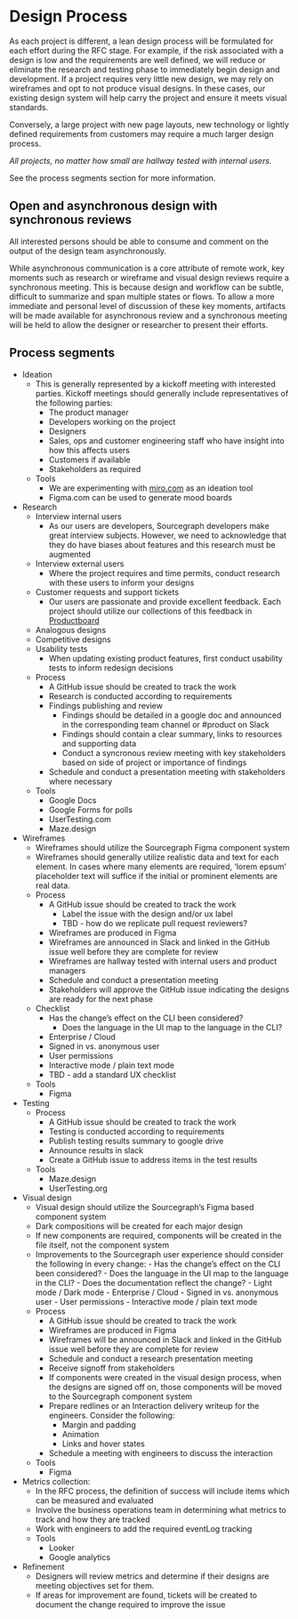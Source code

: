 # Design Process

As each project is different, a lean design process will be formulated for each effort during the RFC stage. For example, if the risk associated with a design is low and the requirements are well defined, we will reduce or eliminate the research and testing phase to immediately begin design and development.  If a project requires very little new design, we may rely on wireframes and opt to not produce visual designs. In these cases, our existing design system will help carry the project and ensure it meets visual standards.

Conversely, a large project with new page layouts, new technology or lightly defined requirements from customers may require a much larger design process.

_All projects, no matter how small are hallway tested with internal users._

See the process segments section for more information.

## Open and asynchronous design with synchronous reviews

All interested persons should be able to consume and comment on the output of the design team asynchronously. 

While asynchronous communication is a core attribute of remote work, key moments such as research or wireframe and visual design reviews require a synchronous meeting. This is because design and workflow can be subtle, difficult to summarize and span multiple states or flows. To allow a more immediate and personal level of discussion of these key moments, artifacts will be made available for asynchronous review and a synchronous meeting will be held to allow the designer or researcher to present their efforts.

## Process segments

- Ideation
  - This is generally represented by a kickoff meeting with interested parties. Kickoff meetings should generally include representatives of the following parties:
      - The product manager
      - Developers working on the project
      - Designers
      - Sales, ops and customer engineering staff who have insight into how this affects users
      - Customers if available
      - Stakeholders as required
  - Tools
      - We are experimenting with [miro.com](https://miro.com/) as an ideation tool
      - Figma.com can be used to generate mood boards
- Research
  - Interview internal users
      - As our users are developers, Sourcegraph developers make great interview subjects. However, we need to acknowledge that they do have biases about features and this research must be augmented
  - Interview external users
      - Where the project requires and time permits, conduct research with these users to inform your designs
  - Customer requests and support tickets
      - Our users are passionate and provide excellent feedback. Each project should utilize our collections of this feedback in [Productboard](https://sourcegraph.productboard.com/)
  - Analogous designs
  - Competitive designs
  - Usability tests
    - When updating existing product features, first conduct usability tests to inform redesign decisions
  - Process
      - A GitHub issue should be created to track the work
      - Research is conducted according to requirements
      - Findings publishing and review
        - Findings should be detailed in a google doc and announced in the corresponding team channel or #product on Slack
        - Findings should contain a clear summary, links to resources and supporting data
        - Conduct a syncronous review meeting with key stakeholders based on side of project or importance of findings
      - Schedule and conduct a presentation meeting with stakeholders where necessary
  - Tools
      - Google Docs
      - Google Forms for polls
      - UserTesting.com
      - Maze.design
- Wireframes
  - Wireframes should utilize the Sourcegraph Figma component system
  - Wireframes should generally utilize realistic data and text for each element. In cases where many elements are required, ‘lorem epsum’ placeholder text will suffice if the initial or prominent elements are real data.
  - Process
      - A GitHub issue should be created to track the work
          - Label the issue with the design and/or ux label
          - TBD - how do we replicate pull request reviewers?
      - Wireframes are produced in Figma
      - Wireframes are announced in Slack and linked in the GitHub issue well before they are complete for review
      - Wireframes are hallway tested with internal users and product managers
      - Schedule and conduct a presentation meeting
      - Stakeholders will approve the GitHub issue indicating the designs are ready for the next phase
  - Checklist
      - Has the change’s effect on the CLI been considered?
          - Does the language in the UI map to the language in the CLI?
      - Enterprise / Cloud
      - Signed in vs. anonymous user
      - User permissions
      - Interactive mode / plain text mode
      - TBD - add a standard UX checklist
  - Tools
      - Figma
- Testing
  - Process
      - A GitHub issue should be created to track the work
      - Testing is conducted according to requirements
      - Publish testing results summary to google drive
      - Announce results in slack
      - Create a GitHub issue to address items in the test results
  - Tools
      - Maze.design
      - UserTesting.org
- Visual design
  - Visual design should utilize the Sourcegraph’s Figma based component system
  - Dark compositions will be created for each major design
  - If new components are required, components will be created in the file itself, not the component system
  - Improvements to the Sourcegraph user experience should consider the following in every change:
        - Has the change’s effect on the CLI been considered?
        - Does the language in the UI map to the language in the CLI?
        - Does the documentation reflect the change?
        - Light mode / Dark mode
        - Enterprise / Cloud
        - Signed in vs. anonymous user
        - User permissions
        - Interactive mode / plain text mode
  - Process
      - A GitHub issue should be created to track the work
      - Wireframes are produced in Figma
      - Wireframes will be announced in Slack and linked in the GitHub issue well before they are complete for review
      - Schedule and conduct a research presentation meeting
      - Receive signoff from stakeholders
      - If components were created in the visual design process, when the designs are signed off on, those components will be moved to the Sourcegraph component system
      - Prepare redlines or an Interaction delivery writeup for the engineers. Consider the following:
          - Margin and padding
          - Animation
          - Links and hover states
      - Schedule a meeting with engineers to discuss the interaction
  - Tools
      - Figma
- Metrics collection:
  - In the RFC process, the definition of success will include items which can be measured and evaluated
  - Involve the business operations team in determining what metrics to track and how they are tracked
  - Work with engineers to add the required eventLog tracking
  - Tools
      - Looker
      - Google analytics
- Refinement
  - Designers will review metrics and determine if their designs are meeting objectives set for them.
  - If areas for improvement are found, tickets will be created to document the change required to improve the issue
